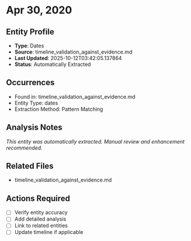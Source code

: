 # Apr 30, 2020

## Entity Profile
- **Type**: Dates
- **Source**: timeline_validation_against_evidence.md
- **Last Updated**: 2025-10-12T03:42:05.137864
- **Status**: Automatically Extracted

## Occurrences
- Found in: timeline_validation_against_evidence.md
- Entity Type: dates
- Extraction Method: Pattern Matching

## Analysis Notes
*This entity was automatically extracted. Manual review and enhancement recommended.*

## Related Files
- timeline_validation_against_evidence.md

## Actions Required
- [ ] Verify entity accuracy
- [ ] Add detailed analysis
- [ ] Link to related entities
- [ ] Update timeline if applicable
